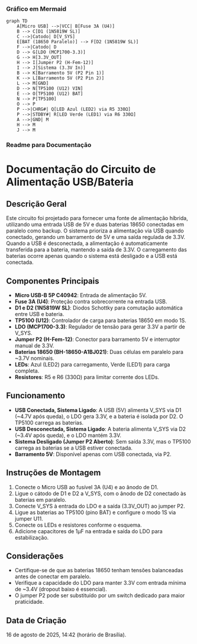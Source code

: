 ### Gráfico em Mermaid

```mermaid
graph TD
    A[Micro USB] -->|VCC| B[Fuse 3A (U4)]
    B --> C[D1 (1N5819W SL)]
    C -->|Catodo| D[V_SYS]
    E[BAT (18650 Paralelo)] --> F[D2 (1N5819W SL)]
    F -->|Catodo| D
    D --> G[LDO (MCP1700-3.3)]
    G --> H[3.3V_OUT]
    H --> I[Jumper P2 (H-Fem-12)]
    I --> J[Sistema (3.3V In)]
    B --> K[Barramento 5V (P2 Pin 1)]
    K --> L[Barramento 5V (P2 Pin 2)]
    L --> M[GND]
    D --> N[TP5100 (U12) VIN]
    E --> O[TP5100 (U12) BAT]
    N --> P[TP5100]
    O --> P
    P -->|CHRG#| Q[LED Azul (LED2) via R5 330Ω]
    P -->|STDBY#| R[LED Verde (LED1) via R6 330Ω]
    A -->|GND| M
    H --> M
    J --> M
```

### Readme para Documentação

# Documentação do Circuito de Alimentação USB/Bateria

## Descrição Geral
Este circuito foi projetado para fornecer uma fonte de alimentação híbrida, utilizando uma entrada USB de 5V e duas baterias 18650 conectadas em paralelo como backup. O sistema prioriza a alimentação via USB quando conectado, gerando um barramento de 5V e uma saída regulada de 3.3V. Quando a USB é desconectada, a alimentação é automaticamente transferida para a bateria, mantendo a saída de 3.3V. O carregamento das baterias ocorre apenas quando o sistema está desligado e a USB está conectada.

## Componentes Principais
- **Micro USB-B 5P C40942**: Entrada de alimentação 5V.
- **Fuse 3A (U4)**: Proteção contra sobrecorrente na entrada USB.
- **D1 e D2 (1N5819W SL)**: Diodos Schottky para comutação automática entre USB e bateria.
- **TP5100 (U12)**: Controlador de carga para baterias 18650 em modo 1S.
- **LDO (MCP1700-3.3)**: Regulador de tensão para gerar 3.3V a partir de V_SYS.
- **Jumper P2 (H-Fem-12)**: Conector para barramento 5V e interruptor manual de 3.3V.
- **Baterias 18650 (BH-18650-A1BJ021)**: Duas células em paralelo para ~3.7V nominais.
- **LEDs**: Azul (LED2) para carregamento, Verde (LED1) para carga completa.
- **Resistores**: R5 e R6 (330Ω) para limitar corrente dos LEDs.

## Funcionamento
- **USB Conectada, Sistema Ligado**: A USB (5V) alimenta V_SYS via D1 (~4.7V após queda), o LDO gera 3.3V, e a bateria é isolada por D2. O TP5100 carrega as baterias.
- **USB Desconectada, Sistema Ligado**: A bateria alimenta V_SYS via D2 (~3.4V após queda), e o LDO mantém 3.3V.
- **Sistema Desligado (Jumper P2 Aberto)**: Sem saída 3.3V, mas o TP5100 carrega as baterias se a USB estiver conectada.
- **Barramento 5V**: Disponível apenas com USB conectada, via P2.

## Instruções de Montagem
1. Conecte o Micro USB ao fusível 3A (U4) e ao ânodo de D1.
2. Ligue o cátodo de D1 e D2 a V_SYS, com o ânodo de D2 conectado às baterias em paralelo.
3. Conecte V_SYS à entrada do LDO e a saída (3.3V_OUT) ao jumper P2.
4. Ligue as baterias ao TP5100 (pino BAT) e configure o modo 1S via jumper U11.
5. Conecte os LEDs e resistores conforme o esquema.
6. Adicione capacitores de 1µF na entrada e saída do LDO para estabilização.

## Considerações
- Certifique-se de que as baterias 18650 tenham tensões balanceadas antes de conectar em paralelo.
- Verifique a capacidade do LDO para manter 3.3V com entrada mínima de ~3.4V (dropout baixo é essencial).
- O jumper P2 pode ser substituído por um switch dedicado para maior praticidade.

## Data de Criação
16 de agosto de 2025, 14:42 (horário de Brasília).